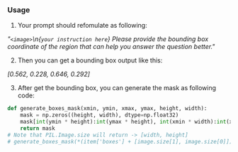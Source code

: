 ### Usage

1. Your prompt should refomulate as following:

*"`<image>`\n{`your instruction here`} Please provide the bounding box coordinate of the region that can help you answer the question better."*

2. Then you can get a bounding box output like this:

*[0.562, 0.228, 0.646, 0.292]*

3. After get the bounding box, you can generate the mask as following code:

```python
def generate_boxes_mask(xmin, ymin, xmax, ymax, height, width):
    mask = np.zeros((height, width), dtype=np.float32)
    mask[int(ymin * height):int(ymax * height), int(xmin * width):int(xmax * width)] = 1
    return mask
# Note that PIL.Image.size will return -> [width, height]
# generate_boxes_mask(*(item['boxes'] + [image.size[1], image.size[0]]))
```
